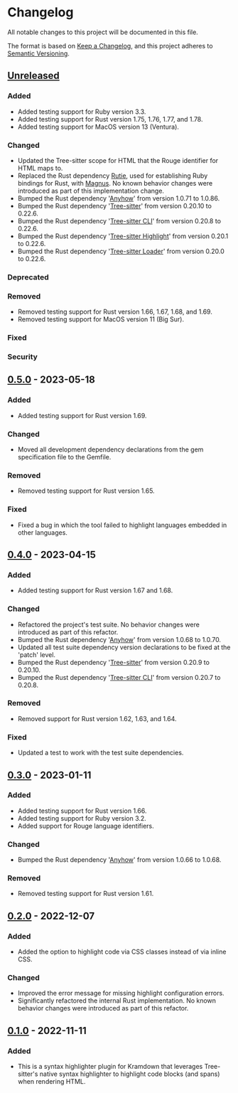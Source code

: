 # Changelog

All notable changes to this project will be documented in this file.

The format is based on [Keep a Changelog](https://keepachangelog.com/en/1.0.0),
and this project adheres to [Semantic Versioning](https://semver.org/spec/v2.0.0.html).

## [Unreleased]

### Added
<!-- For new features -->

- Added testing support for Ruby version 3.3.
- Added testing support for Rust version 1.75, 1.76, 1.77, and 1.78.
- Added testing support for MacOS version 13 (Ventura).

### Changed
<!-- For changes in existing functionality -->

- Updated the Tree-sitter scope for HTML that the Rouge identifier for HTML maps to.
- Replaced the Rust dependency [Rutie](https://github.com/danielpclark/rutie), used for
  establishing Ruby bindings for Rust, with
  [Magnus](https://github.com/matsadler/magnus). No known behavior changes were
  introduced as part of this implementation change.
- Bumped the Rust dependency '[Anyhow](https://crates.io/crates/anyhow)' from version
  1.0.71 to 1.0.86.
- Bumped the Rust dependency '[Tree-sitter](https://crates.io/crates/tree-sitter)' from
  version 0.20.10 to 0.22.6.
- Bumped the Rust dependency
  '[Tree-sitter CLI](https://crates.io/crates/tree-sitter-cli)' from version 0.20.8 to
  0.22.6.
- Bumped the Rust dependency
  '[Tree-sitter Highlight](https://crates.io/crates/tree-sitter-highlight)' from version
  0.20.1 to 0.22.6.
- Bumped the Rust dependency
  '[Tree-sitter Loader](https://crates.io/crates/tree-sitter-loader)' from version
  0.20.0 to 0.22.6.

### Deprecated
<!-- For soon-to-be removed features -->

### Removed
<!-- For now removed features -->

- Removed testing support for Rust version 1.66, 1.67, 1.68, and 1.69.
- Removed testing support for MacOS version 11 (Big Sur).

### Fixed
<!-- For any bug fixes -->

### Security
<!-- In case of vulnerabilities -->

## [0.5.0] - 2023-05-18

### Added

- Added testing support for Rust version 1.69.

### Changed

- Moved all development dependency declarations from the gem specification file to the
  Gemfile.

### Removed

- Removed testing support for Rust version 1.65.

### Fixed

- Fixed a bug in which the tool failed to highlight languages embedded in other
  languages.

## [0.4.0] - 2023-04-15

### Added

- Added testing support for Rust version 1.67 and 1.68.

### Changed

- Refactored the project's test suite. No behavior changes were introduced as part of
  this refactor.
- Bumped the Rust dependency '[Anyhow](https://crates.io/crates/anyhow)' from version
  1.0.68 to 1.0.70.
- Updated all test suite dependency version declarations to be fixed at the 'patch'
  level.
- Bumped the Rust dependency '[Tree-sitter](https://crates.io/crates/tree-sitter)' from
  version 0.20.9 to 0.20.10.
- Bumped the Rust dependency
  '[Tree-sitter CLI](https://crates.io/crates/tree-sitter-cli)' from version 0.20.7 to
  0.20.8.

### Removed

- Removed support for Rust version 1.62, 1.63, and 1.64.

### Fixed

- Updated a test to work with the test suite dependencies.

## [0.3.0] - 2023-01-11

### Added

- Added testing support for Rust version 1.66.
- Added testing support for Ruby version 3.2.
- Added support for Rouge language identifiers.

### Changed

- Bumped the Rust dependency '[Anyhow](https://crates.io/crates/anyhow)' from version
  1.0.66 to 1.0.68.

### Removed

- Removed testing support for Rust version 1.61.

## [0.2.0] - 2022-12-07

### Added

- Added the option to highlight code via CSS classes instead of via inline CSS.

### Changed

- Improved the error message for missing highlight configuration errors.
- Significantly refactored the internal Rust implementation. No known behavior changes
  were introduced as part of this refactor.

## [0.1.0] - 2022-11-11

### Added

- This is a syntax highlighter plugin for Kramdown that leverages Tree-sitter's native
  syntax highlighter to highlight code blocks (and spans) when rendering HTML.

[unreleased]: https://github.com/andrewtbiehl/kramdown-syntax_tree_sitter/compare/v0.5.0...HEAD
[0.5.0]: https://github.com/andrewtbiehl/kramdown-syntax_tree_sitter/compare/v0.4.0...v0.5.0
[0.4.0]: https://github.com/andrewtbiehl/kramdown-syntax_tree_sitter/compare/v0.3.0...v0.4.0
[0.3.0]: https://github.com/andrewtbiehl/kramdown-syntax_tree_sitter/compare/v0.2.0...v0.3.0
[0.2.0]: https://github.com/andrewtbiehl/kramdown-syntax_tree_sitter/compare/v0.1.0...v0.2.0
[0.1.0]: https://github.com/andrewtbiehl/kramdown-syntax_tree_sitter/releases/tag/v0.1.0
